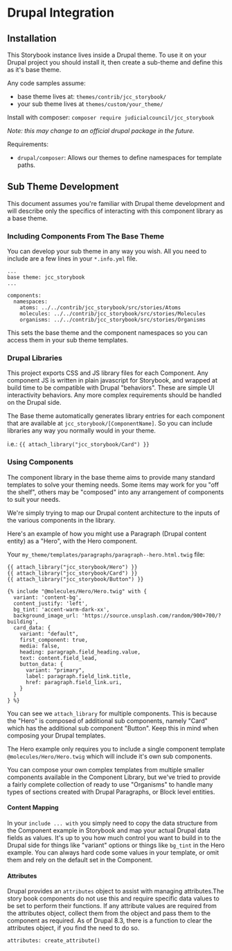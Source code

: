 # Drupal Integration

## Installation
This Storybook instance lives inside a Drupal theme. To use it on your Drupal project you should install it, then create a sub-theme and define this as it's base theme.

Any code samples assume:
  - base theme lives at: `themes/contrib/jcc_storybook/`
  - your sub theme lives at `themes/custom/your_theme/`

Install with composer:
`composer require judicialcouncil/jcc_storybook`

*Note: this may change to an official drupal package in the future.*

Requirements:

  - `drupal/composer`: Allows our themes to define namespaces for template paths.

## Sub Theme Development

This document assumes you're familiar with Drupal theme development and will describe only the specifics of interacting with this component library as a base theme.

### Including Components From The Base Theme

You can develop your sub theme in any way you wish. All you need to include are a few lines in your `*.info.yml` file.

```
...
base theme: jcc_storybook
...

components:
  namespaces:
    atoms: ../../contrib/jcc_storybook/src/stories/Atoms
    molecules: ../../contrib/jcc_storybook/src/stories/Molecules
    organisms: ../../contrib/jcc_storybook/src/stories/Organisms
```

This sets the base theme and the component namespaces so you can access them in your sub theme templates.

### Drupal Libraries

This project exports CSS and JS library files for each Component. Any component JS is written in plain javascript for Storybook, and wrapped at build time to be compatible with Drupal "behaviors". These are simple UI interactivity behaviors. Any more complex requirements should be handled on the Drupal side.

The Base theme automatically generates library entries for each component that are available at `jcc_storybook/[ComponentName]`. So you can include libraries any way you normally would in your theme.

i.e.: `{{ attach_library("jcc_storybook/Card") }}`

### Using Components

The component library in the base theme aims to provide many standard templates to solve your theming needs. Some items may work for you "off the shelf", others may be "composed" into any arrangement of components to suit your needs.

We're simply trying to map our Drupal content architecture to the inputs of the various components in the library.

Here's an example of how you might use a Paragraph (Drupal content entity) as a "Hero", with the Hero component.

Your `my_theme/templates/paragraphs/paragraph--hero.html.twig` file:

```
{{ attach_library("jcc_storybook/Hero") }}
{{ attach_library("jcc_storybook/Card") }}
{{ attach_library("jcc_storybook/Button") }}

{% include "@molecules/Hero/Hero.twig" with {
  variant: 'content-bg',
  content_justify: 'left',
  bg_tint: 'accent-warm-dark-xx',
  background_image_url: 'https://source.unsplash.com/random/900×700/?building',
  card_data: {
    variant: "default",
    first_component: true,
    media: false,
    heading: paragraph.field_heading.value,
    text: content.field_lead,
    button_data: {
      variant: "primary",
      label: paragraph.field_link.title,
      href: paragraph.field_link.uri,
    }
  }
} %}
```

You can see we `attach_library` for multiple components. This is because the "Hero" is composed of additional sub components, namely "Card" which has the additional sub component "Button". Keep this in mind when composing your Drupal templates.

The Hero example only requires you to include a single component template `@molecules/Hero/Hero.twig` which will include it's own sub components.

You can compose your own complex templates from multiple smaller components available in the Component Library, but we've tried to provide a fairly complete collection of ready to use "Organisms" to handle many types of sections created with Drupal Paragraphs, or Block level entities.

#### Content Mapping

In your `include ... with` you simply need to copy the data structure from the Component example in Storybook and map your actual Drupal data fields as values. It's up to you how much control you want to build in to the Drupal side for things like "variant" options or things like `bg_tint` in the Hero example. You can always hard code some values in your template, or omit them and rely on the default set in the Component.

#### Attributes

Drupal provides an `attributes` object to assist with managing attributes.The story book components do not use this and require specific data values to be set to perform their functions. If any attribute values are required from the attributes object, collect them from the object and pass them to the component as required. As of Drupal 8.3, there is a function to clear the attributes object, if you find the need to do so.

`attributes: create_attribute()`
